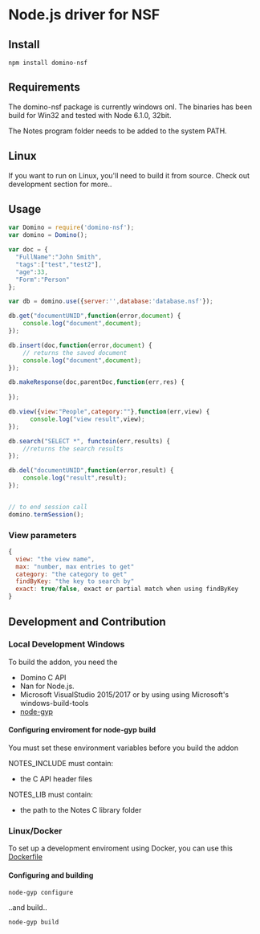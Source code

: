 # Node.js driver for NSF



## Install
    npm install domino-nsf

## Requirements
The domino-nsf package is currently windows onl. The binaries has been build for Win32 and tested with Node 6.1.0, 32bit. 

The Notes program folder needs to be added to the system PATH.

## Linux

If you want to run on Linux, you'll need to build it from source. Check out development section for more..






## Usage

```js
var Domino = require('domino-nsf');
var domino = Domino();

var doc = {
  "FullName":"John Smith",
  "tags":["test","test2"],
  "age":33,
  "Form":"Person"
};

var db = domino.use({server:'',database:'database.nsf'});

db.get("documentUNID",function(error,document) {
	console.log("document",document);
});

db.insert(doc,function(error,document) {
	// returns the saved document
	console.log("document",document);
});

db.makeResponse(doc,parentDoc,function(err,res) {
	
});

db.view({view:"People",category:""},function(err,view) {
	  console.log("view result",view);
});

db.search("SELECT *", functoin(err,results) {
	//returns the search results
});

db.del("documentUNID",function(error,result) {
	console.log("result",result);
});


// to end session call
domino.termSession(); 
```
### View parameters
```js
{
  view: "the view name",
  max: "number, max entries to get"
  category: "the category to get"
  findByKey: "the key to search by"
  exact: true/false, exact or partial match when using findByKey
}
```
## Development and Contribution

### Local Development Windows
To build the addon, you need the 
* Domino C API
* Nan for Node.js.
* Microsoft VisualStudio 2015/2017 or by using using Microsoft's windows-build-tools
* [node-gyp](https://github.com/nodejs/node-gyp)


#### Configuring enviroment for node-gyp build
You must set these environment variables before you build the addon

NOTES_INCLUDE must contain: 
* the C API header files

NOTES_LIB must contain:
* the path to the Notes C library folder

### Linux/Docker
To set up a development enviroment using Docker, you can use this 
[Dockerfile]("https://github.com/nthjelme/nodejs-domino/blob/master/docker/Dockerfile")


#### Configuring and building
    node-gyp configure
..and build..  

    node-gyp build


